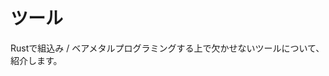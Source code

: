 # ツール

Rustで組込み / ベアメタルプログラミングする上で欠かせないツールについて、紹介します。

[Embedded WG tool team]: https://github.com/rust-embedded/wg#the-tools-team